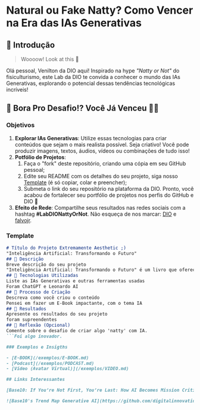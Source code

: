 # Natural ou Fake Natty? Como Vencer na Era das IAs Generativas

## 🚀 Introdução

> Woooow! Look at this 👀

Olá pessoal, Venilton da DIO aqui! Inspirado na hype _"Natty or Not"_ do fisiculturismo, este Lab da DIO te convida a conhecer o mundo das IAs Generativas, explorando o potencial dessas tendências tecnológicas incríveis!

## 🎯 Bora Pro Desafio!? Você Já Venceu 💪🤓

### Objetivos

1. **Explorar IAs Generativas**: Utilize essas tecnologias para criar conteúdos que sejam o mais realista possível. Seja criativo! Você pode produzir imagens, textos, áudios, vídeos ou combinações de tudo isso!
1. **Potfólio de Projetos**:
    1. Faça o "fork" deste repositório, criando uma cópia em seu GitHub pessoal;
    2. Edite seu README com os detalhes do seu projeto, siga nosso [Template](#template) (é só copiar, colar e preencher);
    3. Submeta o link do seu repositório na plataforma da DIO. Pronto, você acabou de fortalecer seu portfólio de projetos nos perfis do GitHub e DIO 🚀
1. **Efeito de Rede**: Compartilhe seus resultados nas redes sociais com a hashtag **#LabDIONattyOrNot**. Não esqueça de nos marcar: [DIO](https://www.linkedin.com/school/dio-makethechange) e [falvojr](https://www.linkedin.com/in/falvojr).

### Template

```markdown
# Título do Projeto Extremamente Aesthetic ;)
"Inteligência Artificial: Transformando o Futuro"
## 📒 Descrição
Breve descrição do seu projeto
"Inteligência Artificial: Transformando o Futuro" é um livro que oferece uma visão acessível e abrangente sobre a Inteligência Artificial (IA). Destinado a leitores de todos os níveis, o livro explora desde os fundamentos da IA e suas principais tecnologias, como algoritmos e redes neurais, até suas aplicações práticas em áreas como saúde, transporte e finanças. Além disso, aborda os desafios éticos e de segurança associados à IA e discute tendências futuras e como se preparar para um mundo impulsionado por essa tecnologia. Com uma abordagem didática e rica em exemplos, o livro visa educar, inspirar e preparar os leitores para entender e utilizar a IA de forma eficaz.
## 🤖 Tecnologias Utilizadas
Liste as IAs Generativas e outras ferramentas usadas
Foram ChatGPT e Leonardo AI
## 🧐 Processo de Criação
Descreva como você criou o conteúdo
Pensei em fazer um E-Book impactante, com o tema IA
## 🚀 Resultados
Apresente os resultados do seu projeto
foram supreendentes
## 💭 Reflexão (Opcional)
Comente sobre o desafio de criar algo 'natty' com IA.
```Foi algo inovador.

### Exemplos e Insigths

- [E-BOOK](/exemplos/E-BOOK.md)
- [Podcast](/exemplos/PODCAST.md)
- [Vídeo (Avatar Virtual)](/exemplos/VIDEO.md)

## Links Interessantes

[Base10: If You’re Not First, You’re Last: How AI Becomes Mission Critical](https://base10.vc/post/generative-ai-mission-critical/)

![Base10's Trend Map Generative AI](https://github.com/digitalinnovationone/lab-natty-or-not/assets/730492/f4df26e8-f8f7-4419-8252-c69d73ea930c)
